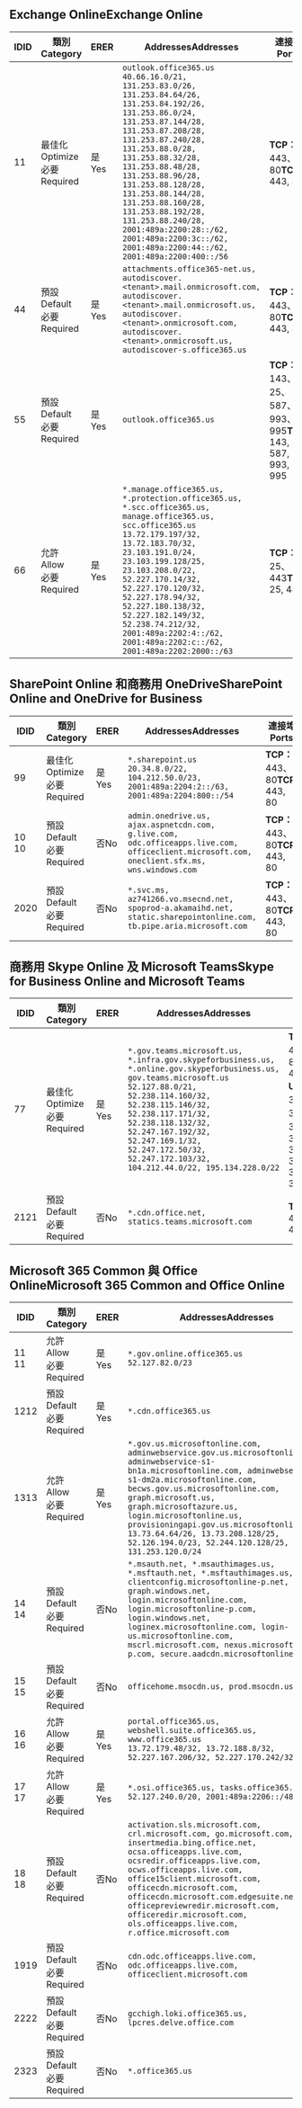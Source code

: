 <!--THIS FILE IS AUTOMATICALLY GENERATED. MANUAL CHANGES WILL BE OVERWRITTEN.-->
<!--Please contact the Office 365 Endpoints team with any questions.-->
<!--USGovGCCHigh endpoints version 2019102800-->
<!--File generated 2019-10-28 11:00:11.7430-->

## <a name="exchange-online"></a><span data-ttu-id="4096b-101">Exchange Online</span><span class="sxs-lookup"><span data-stu-id="4096b-101">Exchange Online</span></span>

<span data-ttu-id="4096b-102">ID</span><span class="sxs-lookup"><span data-stu-id="4096b-102">ID</span></span> | <span data-ttu-id="4096b-103">類別</span><span class="sxs-lookup"><span data-stu-id="4096b-103">Category</span></span> | <span data-ttu-id="4096b-104">ER</span><span class="sxs-lookup"><span data-stu-id="4096b-104">ER</span></span> | <span data-ttu-id="4096b-105">Addresses</span><span class="sxs-lookup"><span data-stu-id="4096b-105">Addresses</span></span> | <span data-ttu-id="4096b-106">連接埠</span><span class="sxs-lookup"><span data-stu-id="4096b-106">Ports</span></span>
-- | -------------------- | --- | ------------------------------------------------------------------------------------------------------------------------------------------------------------------------------------------------------------------------------------------------------------------------------------------------------------------------------------------------------------------------------------------------------------------------------------------------ | -------------------------------
<span data-ttu-id="4096b-107">1</span><span class="sxs-lookup"><span data-stu-id="4096b-107">1</span></span> | <span data-ttu-id="4096b-108">最佳化</span><span class="sxs-lookup"><span data-stu-id="4096b-108">Optimize</span></span><BR><span data-ttu-id="4096b-109">必要</span><span class="sxs-lookup"><span data-stu-id="4096b-109">Required</span></span> | <span data-ttu-id="4096b-110">是</span><span class="sxs-lookup"><span data-stu-id="4096b-110">Yes</span></span> | `outlook.office365.us`<BR>`40.66.16.0/21, 131.253.83.0/26, 131.253.84.64/26, 131.253.84.192/26, 131.253.86.0/24, 131.253.87.144/28, 131.253.87.208/28, 131.253.87.240/28, 131.253.88.0/28, 131.253.88.32/28, 131.253.88.48/28, 131.253.88.96/28, 131.253.88.128/28, 131.253.88.144/28, 131.253.88.160/28, 131.253.88.192/28, 131.253.88.240/28, 2001:489a:2200:28::/62, 2001:489a:2200:3c::/62, 2001:489a:2200:44::/62, 2001:489a:2200:400::/56` | <span data-ttu-id="4096b-111">**TCP：** 443、80</span><span class="sxs-lookup"><span data-stu-id="4096b-111">**TCP:** 443, 80</span></span>
<span data-ttu-id="4096b-112">4</span><span class="sxs-lookup"><span data-stu-id="4096b-112">4</span></span> | <span data-ttu-id="4096b-113">預設</span><span class="sxs-lookup"><span data-stu-id="4096b-113">Default</span></span><BR><span data-ttu-id="4096b-114">必要</span><span class="sxs-lookup"><span data-stu-id="4096b-114">Required</span></span> | <span data-ttu-id="4096b-115">是</span><span class="sxs-lookup"><span data-stu-id="4096b-115">Yes</span></span> | `attachments.office365-net.us, autodiscover.<tenant>.mail.onmicrosoft.com, autodiscover.<tenant>.mail.onmicrosoft.us, autodiscover.<tenant>.onmicrosoft.com, autodiscover.<tenant>.onmicrosoft.us, autodiscover-s.office365.us` | <span data-ttu-id="4096b-116">**TCP：** 443、80</span><span class="sxs-lookup"><span data-stu-id="4096b-116">**TCP:** 443, 80</span></span>
<span data-ttu-id="4096b-117">5</span><span class="sxs-lookup"><span data-stu-id="4096b-117">5</span></span> | <span data-ttu-id="4096b-118">預設</span><span class="sxs-lookup"><span data-stu-id="4096b-118">Default</span></span><BR><span data-ttu-id="4096b-119">必要</span><span class="sxs-lookup"><span data-stu-id="4096b-119">Required</span></span> | <span data-ttu-id="4096b-120">是</span><span class="sxs-lookup"><span data-stu-id="4096b-120">Yes</span></span> | `outlook.office365.us` | <span data-ttu-id="4096b-121">**TCP：** 143、25、587、993、995</span><span class="sxs-lookup"><span data-stu-id="4096b-121">**TCP:** 143, 25, 587, 993, 995</span></span>
<span data-ttu-id="4096b-122">6</span><span class="sxs-lookup"><span data-stu-id="4096b-122">6</span></span> | <span data-ttu-id="4096b-123">允許</span><span class="sxs-lookup"><span data-stu-id="4096b-123">Allow</span></span><BR><span data-ttu-id="4096b-124">必要</span><span class="sxs-lookup"><span data-stu-id="4096b-124">Required</span></span> | <span data-ttu-id="4096b-125">是</span><span class="sxs-lookup"><span data-stu-id="4096b-125">Yes</span></span> | `*.manage.office365.us, *.protection.office365.us, *.scc.office365.us, manage.office365.us, scc.office365.us`<BR>`13.72.179.197/32, 13.72.183.70/32, 23.103.191.0/24, 23.103.199.128/25, 23.103.208.0/22, 52.227.170.14/32, 52.227.170.120/32, 52.227.178.94/32, 52.227.180.138/32, 52.227.182.149/32, 52.238.74.212/32, 2001:489a:2202:4::/62, 2001:489a:2202:c::/62, 2001:489a:2202:2000::/63` | <span data-ttu-id="4096b-126">**TCP：** 25、443</span><span class="sxs-lookup"><span data-stu-id="4096b-126">**TCP:** 25, 443</span></span>

## <a name="sharepoint-online-and-onedrive-for-business"></a><span data-ttu-id="4096b-127">SharePoint Online 和商務用 OneDrive</span><span class="sxs-lookup"><span data-stu-id="4096b-127">SharePoint Online and OneDrive for Business</span></span>

<span data-ttu-id="4096b-128">ID</span><span class="sxs-lookup"><span data-stu-id="4096b-128">ID</span></span> | <span data-ttu-id="4096b-129">類別</span><span class="sxs-lookup"><span data-stu-id="4096b-129">Category</span></span> | <span data-ttu-id="4096b-130">ER</span><span class="sxs-lookup"><span data-stu-id="4096b-130">ER</span></span> | <span data-ttu-id="4096b-131">Addresses</span><span class="sxs-lookup"><span data-stu-id="4096b-131">Addresses</span></span> | <span data-ttu-id="4096b-132">連接埠</span><span class="sxs-lookup"><span data-stu-id="4096b-132">Ports</span></span>
-- | -------------------- | --- | ------------------------------------------------------------------------------------------------------------------------------------------- | ----------------
<span data-ttu-id="4096b-133">9</span><span class="sxs-lookup"><span data-stu-id="4096b-133">9</span></span> | <span data-ttu-id="4096b-134">最佳化</span><span class="sxs-lookup"><span data-stu-id="4096b-134">Optimize</span></span><BR><span data-ttu-id="4096b-135">必要</span><span class="sxs-lookup"><span data-stu-id="4096b-135">Required</span></span> | <span data-ttu-id="4096b-136">是</span><span class="sxs-lookup"><span data-stu-id="4096b-136">Yes</span></span> | `*.sharepoint.us`<BR>`20.34.8.0/22, 104.212.50.0/23, 2001:489a:2204:2::/63, 2001:489a:2204:800::/54` | <span data-ttu-id="4096b-137">**TCP：** 443、80</span><span class="sxs-lookup"><span data-stu-id="4096b-137">**TCP:** 443, 80</span></span>
<span data-ttu-id="4096b-138">10 </span><span class="sxs-lookup"><span data-stu-id="4096b-138">10</span></span> | <span data-ttu-id="4096b-139">預設</span><span class="sxs-lookup"><span data-stu-id="4096b-139">Default</span></span><BR><span data-ttu-id="4096b-140">必要</span><span class="sxs-lookup"><span data-stu-id="4096b-140">Required</span></span> | <span data-ttu-id="4096b-141">否</span><span class="sxs-lookup"><span data-stu-id="4096b-141">No</span></span> | `admin.onedrive.us, ajax.aspnetcdn.com, g.live.com, odc.officeapps.live.com, officeclient.microsoft.com, oneclient.sfx.ms, wns.windows.com` | <span data-ttu-id="4096b-142">**TCP：** 443、80</span><span class="sxs-lookup"><span data-stu-id="4096b-142">**TCP:** 443, 80</span></span>
<span data-ttu-id="4096b-143">20</span><span class="sxs-lookup"><span data-stu-id="4096b-143">20</span></span> | <span data-ttu-id="4096b-144">預設</span><span class="sxs-lookup"><span data-stu-id="4096b-144">Default</span></span><BR><span data-ttu-id="4096b-145">必要</span><span class="sxs-lookup"><span data-stu-id="4096b-145">Required</span></span> | <span data-ttu-id="4096b-146">否</span><span class="sxs-lookup"><span data-stu-id="4096b-146">No</span></span> | `*.svc.ms, az741266.vo.msecnd.net, spoprod-a.akamaihd.net, static.sharepointonline.com, tb.pipe.aria.microsoft.com` | <span data-ttu-id="4096b-147">**TCP：** 443、80</span><span class="sxs-lookup"><span data-stu-id="4096b-147">**TCP:** 443, 80</span></span>

## <a name="skype-for-business-online-and-microsoft-teams"></a><span data-ttu-id="4096b-148">商務用 Skype Online 及 Microsoft Teams</span><span class="sxs-lookup"><span data-stu-id="4096b-148">Skype for Business Online and Microsoft Teams</span></span>

<span data-ttu-id="4096b-149">ID</span><span class="sxs-lookup"><span data-stu-id="4096b-149">ID</span></span> | <span data-ttu-id="4096b-150">類別</span><span class="sxs-lookup"><span data-stu-id="4096b-150">Category</span></span> | <span data-ttu-id="4096b-151">ER</span><span class="sxs-lookup"><span data-stu-id="4096b-151">ER</span></span> | <span data-ttu-id="4096b-152">Addresses</span><span class="sxs-lookup"><span data-stu-id="4096b-152">Addresses</span></span> | <span data-ttu-id="4096b-153">連接埠</span><span class="sxs-lookup"><span data-stu-id="4096b-153">Ports</span></span>
-- | -------------------- | --- | --------------------------------------------------------------------------------------------------------------------------------------------------------------------------------------------------------------------------------------------------------------------------------------------------------------------------------- | ---------------------------------------------------
<span data-ttu-id="4096b-154">7</span><span class="sxs-lookup"><span data-stu-id="4096b-154">7</span></span> | <span data-ttu-id="4096b-155">最佳化</span><span class="sxs-lookup"><span data-stu-id="4096b-155">Optimize</span></span><BR><span data-ttu-id="4096b-156">必要</span><span class="sxs-lookup"><span data-stu-id="4096b-156">Required</span></span> | <span data-ttu-id="4096b-157">是</span><span class="sxs-lookup"><span data-stu-id="4096b-157">Yes</span></span> | `*.gov.teams.microsoft.us, *.infra.gov.skypeforbusiness.us, *.online.gov.skypeforbusiness.us, gov.teams.microsoft.us`<BR>`52.127.88.0/21, 52.238.114.160/32, 52.238.115.146/32, 52.238.117.171/32, 52.238.118.132/32, 52.247.167.192/32, 52.247.169.1/32, 52.247.172.50/32, 52.247.172.103/32, 104.212.44.0/22, 195.134.228.0/22` | <span data-ttu-id="4096b-158">**TCP：** 443、80</span><span class="sxs-lookup"><span data-stu-id="4096b-158">**TCP:** 443, 80</span></span><BR><span data-ttu-id="4096b-159">**UDP：** 3478、3479、3480、3481</span><span class="sxs-lookup"><span data-stu-id="4096b-159">**UDP:** 3478, 3479, 3480, 3481</span></span>
<span data-ttu-id="4096b-160">21</span><span class="sxs-lookup"><span data-stu-id="4096b-160">21</span></span> | <span data-ttu-id="4096b-161">預設</span><span class="sxs-lookup"><span data-stu-id="4096b-161">Default</span></span><BR><span data-ttu-id="4096b-162">必要</span><span class="sxs-lookup"><span data-stu-id="4096b-162">Required</span></span> | <span data-ttu-id="4096b-163">否</span><span class="sxs-lookup"><span data-stu-id="4096b-163">No</span></span> | `*.cdn.office.net, statics.teams.microsoft.com` | <span data-ttu-id="4096b-164">**TCP：** 443</span><span class="sxs-lookup"><span data-stu-id="4096b-164">**TCP:** 443</span></span>

## <a name="microsoft-365-common-and-office-online"></a><span data-ttu-id="4096b-165">Microsoft 365 Common 與 Office Online</span><span class="sxs-lookup"><span data-stu-id="4096b-165">Microsoft 365 Common and Office Online</span></span>

<span data-ttu-id="4096b-166">ID</span><span class="sxs-lookup"><span data-stu-id="4096b-166">ID</span></span> | <span data-ttu-id="4096b-167">類別</span><span class="sxs-lookup"><span data-stu-id="4096b-167">Category</span></span> | <span data-ttu-id="4096b-168">ER</span><span class="sxs-lookup"><span data-stu-id="4096b-168">ER</span></span> | <span data-ttu-id="4096b-169">Addresses</span><span class="sxs-lookup"><span data-stu-id="4096b-169">Addresses</span></span> | <span data-ttu-id="4096b-170">連接埠</span><span class="sxs-lookup"><span data-stu-id="4096b-170">Ports</span></span>
-- | ------------------- | --- | --------------------------------------------------------------------------------------------------------------------------------------------------------------------------------------------------------------------------------------------------------------------------------------------------------------------------------------------------------------------------------------------------------------------- | ----------------
<span data-ttu-id="4096b-171">11 </span><span class="sxs-lookup"><span data-stu-id="4096b-171">11</span></span> | <span data-ttu-id="4096b-172">允許</span><span class="sxs-lookup"><span data-stu-id="4096b-172">Allow</span></span><BR><span data-ttu-id="4096b-173">必要</span><span class="sxs-lookup"><span data-stu-id="4096b-173">Required</span></span> | <span data-ttu-id="4096b-174">是</span><span class="sxs-lookup"><span data-stu-id="4096b-174">Yes</span></span> | `*.gov.online.office365.us`<BR>`52.127.82.0/23` | <span data-ttu-id="4096b-175">**TCP：** 443</span><span class="sxs-lookup"><span data-stu-id="4096b-175">**TCP:** 443</span></span>
<span data-ttu-id="4096b-176">12</span><span class="sxs-lookup"><span data-stu-id="4096b-176">12</span></span> | <span data-ttu-id="4096b-177">預設</span><span class="sxs-lookup"><span data-stu-id="4096b-177">Default</span></span><BR><span data-ttu-id="4096b-178">必要</span><span class="sxs-lookup"><span data-stu-id="4096b-178">Required</span></span> | <span data-ttu-id="4096b-179">是</span><span class="sxs-lookup"><span data-stu-id="4096b-179">Yes</span></span> | `*.cdn.office365.us` | <span data-ttu-id="4096b-180">**TCP：** 443</span><span class="sxs-lookup"><span data-stu-id="4096b-180">**TCP:** 443</span></span>
<span data-ttu-id="4096b-181">13</span><span class="sxs-lookup"><span data-stu-id="4096b-181">13</span></span> | <span data-ttu-id="4096b-182">允許</span><span class="sxs-lookup"><span data-stu-id="4096b-182">Allow</span></span><BR><span data-ttu-id="4096b-183">必要</span><span class="sxs-lookup"><span data-stu-id="4096b-183">Required</span></span> | <span data-ttu-id="4096b-184">是</span><span class="sxs-lookup"><span data-stu-id="4096b-184">Yes</span></span> | `*.gov.us.microsoftonline.com, adminwebservice.gov.us.microsoftonline.com, adminwebservice-s1-bn1a.microsoftonline.com, adminwebservice-s1-dm2a.microsoftonline.com, becws.gov.us.microsoftonline.com, graph.microsoft.us, graph.microsoftazure.us, login.microsoftonline.us, provisioningapi.gov.us.microsoftonline.com`<BR>`13.73.64.64/26, 13.73.208.128/25, 52.126.194.0/23, 52.244.120.128/25, 131.253.120.0/24` | <span data-ttu-id="4096b-185">**TCP：** 443</span><span class="sxs-lookup"><span data-stu-id="4096b-185">**TCP:** 443</span></span>
<span data-ttu-id="4096b-186">14 </span><span class="sxs-lookup"><span data-stu-id="4096b-186">14</span></span> | <span data-ttu-id="4096b-187">預設</span><span class="sxs-lookup"><span data-stu-id="4096b-187">Default</span></span><BR><span data-ttu-id="4096b-188">必要</span><span class="sxs-lookup"><span data-stu-id="4096b-188">Required</span></span> | <span data-ttu-id="4096b-189">否</span><span class="sxs-lookup"><span data-stu-id="4096b-189">No</span></span> | `*.msauth.net, *.msauthimages.us, *.msftauth.net, *.msftauthimages.us, clientconfig.microsoftonline-p.net, graph.windows.net, login.microsoftonline.com, login.microsoftonline-p.com, login.windows.net, loginex.microsoftonline.com, login-us.microsoftonline.com, mscrl.microsoft.com, nexus.microsoftonline-p.com, secure.aadcdn.microsoftonline-p.com` | <span data-ttu-id="4096b-190">**TCP：** 443</span><span class="sxs-lookup"><span data-stu-id="4096b-190">**TCP:** 443</span></span>
<span data-ttu-id="4096b-191">15 </span><span class="sxs-lookup"><span data-stu-id="4096b-191">15</span></span> | <span data-ttu-id="4096b-192">預設</span><span class="sxs-lookup"><span data-stu-id="4096b-192">Default</span></span><BR><span data-ttu-id="4096b-193">必要</span><span class="sxs-lookup"><span data-stu-id="4096b-193">Required</span></span> | <span data-ttu-id="4096b-194">否</span><span class="sxs-lookup"><span data-stu-id="4096b-194">No</span></span> | `officehome.msocdn.us, prod.msocdn.us` | <span data-ttu-id="4096b-195">**TCP：** 443、80</span><span class="sxs-lookup"><span data-stu-id="4096b-195">**TCP:** 443, 80</span></span>
<span data-ttu-id="4096b-196">16 </span><span class="sxs-lookup"><span data-stu-id="4096b-196">16</span></span> | <span data-ttu-id="4096b-197">允許</span><span class="sxs-lookup"><span data-stu-id="4096b-197">Allow</span></span><BR><span data-ttu-id="4096b-198">必要</span><span class="sxs-lookup"><span data-stu-id="4096b-198">Required</span></span> | <span data-ttu-id="4096b-199">是</span><span class="sxs-lookup"><span data-stu-id="4096b-199">Yes</span></span> | `portal.office365.us, webshell.suite.office365.us, www.office365.us`<BR>`13.72.179.48/32, 13.72.188.8/32, 52.227.167.206/32, 52.227.170.242/32` | <span data-ttu-id="4096b-200">**TCP：** 443、80</span><span class="sxs-lookup"><span data-stu-id="4096b-200">**TCP:** 443, 80</span></span>
<span data-ttu-id="4096b-201">17 </span><span class="sxs-lookup"><span data-stu-id="4096b-201">17</span></span> | <span data-ttu-id="4096b-202">允許</span><span class="sxs-lookup"><span data-stu-id="4096b-202">Allow</span></span><BR><span data-ttu-id="4096b-203">必要</span><span class="sxs-lookup"><span data-stu-id="4096b-203">Required</span></span> | <span data-ttu-id="4096b-204">是</span><span class="sxs-lookup"><span data-stu-id="4096b-204">Yes</span></span> | `*.osi.office365.us, tasks.office365.us`<BR>`52.127.240.0/20, 2001:489a:2206::/48` | <span data-ttu-id="4096b-205">**TCP：** 443</span><span class="sxs-lookup"><span data-stu-id="4096b-205">**TCP:** 443</span></span>
<span data-ttu-id="4096b-206">18 </span><span class="sxs-lookup"><span data-stu-id="4096b-206">18</span></span> | <span data-ttu-id="4096b-207">預設</span><span class="sxs-lookup"><span data-stu-id="4096b-207">Default</span></span><BR><span data-ttu-id="4096b-208">必要</span><span class="sxs-lookup"><span data-stu-id="4096b-208">Required</span></span> | <span data-ttu-id="4096b-209">否</span><span class="sxs-lookup"><span data-stu-id="4096b-209">No</span></span> | `activation.sls.microsoft.com, crl.microsoft.com, go.microsoft.com, insertmedia.bing.office.net, ocsa.officeapps.live.com, ocsredir.officeapps.live.com, ocws.officeapps.live.com, office15client.microsoft.com, officecdn.microsoft.com, officecdn.microsoft.com.edgesuite.net, officepreviewredir.microsoft.com, officeredir.microsoft.com, ols.officeapps.live.com, r.office.microsoft.com` | <span data-ttu-id="4096b-210">**TCP：** 443、80</span><span class="sxs-lookup"><span data-stu-id="4096b-210">**TCP:** 443, 80</span></span>
<span data-ttu-id="4096b-211">19</span><span class="sxs-lookup"><span data-stu-id="4096b-211">19</span></span> | <span data-ttu-id="4096b-212">預設</span><span class="sxs-lookup"><span data-stu-id="4096b-212">Default</span></span><BR><span data-ttu-id="4096b-213">必要</span><span class="sxs-lookup"><span data-stu-id="4096b-213">Required</span></span> | <span data-ttu-id="4096b-214">否</span><span class="sxs-lookup"><span data-stu-id="4096b-214">No</span></span> | `cdn.odc.officeapps.live.com, odc.officeapps.live.com, officeclient.microsoft.com` | <span data-ttu-id="4096b-215">**TCP：** 443、80</span><span class="sxs-lookup"><span data-stu-id="4096b-215">**TCP:** 443, 80</span></span>
<span data-ttu-id="4096b-216">22</span><span class="sxs-lookup"><span data-stu-id="4096b-216">22</span></span> | <span data-ttu-id="4096b-217">預設</span><span class="sxs-lookup"><span data-stu-id="4096b-217">Default</span></span><BR><span data-ttu-id="4096b-218">必要</span><span class="sxs-lookup"><span data-stu-id="4096b-218">Required</span></span> | <span data-ttu-id="4096b-219">否</span><span class="sxs-lookup"><span data-stu-id="4096b-219">No</span></span> | `gcchigh.loki.office365.us, lpcres.delve.office.com` | <span data-ttu-id="4096b-220">**TCP：** 443</span><span class="sxs-lookup"><span data-stu-id="4096b-220">**TCP:** 443</span></span>
<span data-ttu-id="4096b-221">23</span><span class="sxs-lookup"><span data-stu-id="4096b-221">23</span></span> | <span data-ttu-id="4096b-222">預設</span><span class="sxs-lookup"><span data-stu-id="4096b-222">Default</span></span><BR><span data-ttu-id="4096b-223">必要</span><span class="sxs-lookup"><span data-stu-id="4096b-223">Required</span></span> | <span data-ttu-id="4096b-224">否</span><span class="sxs-lookup"><span data-stu-id="4096b-224">No</span></span> | `*.office365.us` | <span data-ttu-id="4096b-225">**TCP：** 443、80</span><span class="sxs-lookup"><span data-stu-id="4096b-225">**TCP:** 443, 80</span></span>
